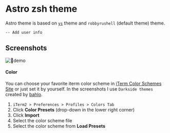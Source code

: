 # Astro zsh theme
Astro theme is based on [`ys`](http://blog.ysmood.org/my-ys-terminal-theme/) theme and `robbyrushell` (default theme) theme. 

    -- Add user info

## Screenshots
![demo](./astro.png)

#### Color
You can choose your favorite iterm color scheme in [iTerm Color Schemes Site](http://www.iterm2colorschemes.com) or just set it by yourself. In the screenshots I use `Darkside themes` created by [bahlo](https://github.com/bahlo/iterm-colors/blob/master/colors/Darkside.itermcolors).

1. `iTerm2 > Preferences > Profiles > Colors Tab`
2. Click **Color Presets** (drop-down in the lower right corner)
3. Click **Import**
4. Select the color scheme file
5. Select the color scheme from **Load Presets**
